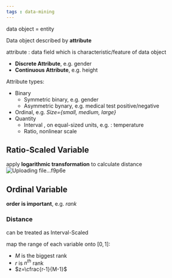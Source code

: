 ```yaml
---
tags : data-mining
---
```


data object = entity

Data object described by **attribute**

attribute : data field which is characteristic/feature of data object
* **Discrete Attribute**, e.g. gender
* **Continuous Attribute**, e.g. height

Attribute types:
* Binary
	* Symmetric binary, e.g. gender
	* Asymmetric bynary, e.g. medical test positive/negative
* Ordinal, e.g. *Size={small, medium, large}*
* Quantity 
	* Interval , on equal-sized units, e.g. : temperature
	* Ratio, nonlinear scale
	
## Ratio-Scaled Variable
apply **logarithmic transformation** to calculate distance
![Uploading file...f9p6e]()


## Ordinal Variable
**order is important**, e.g. *rank*

### Distance
can be treated as Interval-Scaled

map the range of each variable onto $[0,1]$:
* $M$ is the biggest rank
* $r$ is $n^{th}$ rank
* $z=\cfrac{r-1}{M-1}$
